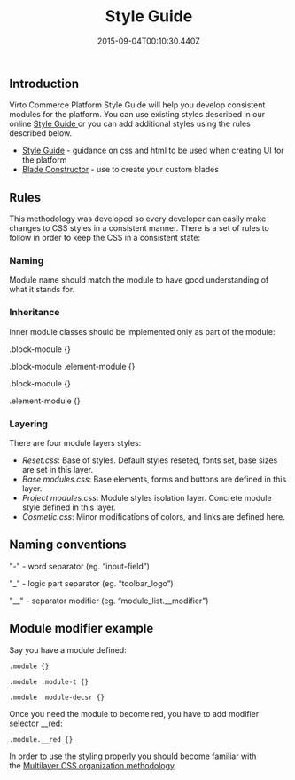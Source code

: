 ﻿---
title: Style Guide
description: The article contains Virto Commerce style guide
layout: docs
date: 2015-09-04T00:10:30.440Z
priority: 3
---
## Introduction

Virto Commerce Platform Style Guide will help you develop consistent modules for the platform. You can use existing styles described in our online [Style Guide](http://virtocommerce.com/styleguide/index.html)[ ]()or you can add additional styles using the rules described below.

* [Style Guide](http://virtocommerce.com/styleguide/index.html) - guidance on css and html to be used when creating UI for the platform
* [Blade Constructor](http://virtocommerce.com/styleguide/blade-constructor.html) - use to create your custom blades

## Rules

This methodology was developed so every developer can easily make changes to CSS styles in a consistent manner. There is a set of rules to follow in order to keep the CSS in a consistent state:

### Naming

Module name should match the module to have good understanding of what it stands for.

### Inheritance

Inner module classes should be implemented only as part of the module:

.block-module {}

.block-module .element-module {}

.block-module {}

.element-module {}

### Layering

There are four module layers styles:

* *Reset.css*: Base of styles. Default styles reseted, fonts set, base sizes are set in this layer. 
* *Base modules.css*: Base elements, forms and buttons are defined in this layer.
* *Project modules.css*: Module styles isolation layer. Concrete module style defined in this layer.
* *Cosmetic.css*: Minor modifications of colors, and links are defined here.

## Naming conventions

"-" - word separator (eg. “input-field”)

"_" - logic part separator (eg. “toolbar_logo”)

"__" - separator modifier (eg. “module_list.__modifier”)

## Module modifier example

Say you have a module defined:

```
.module {}

.module .module-t {}

.module .module-decsr {}
```

Once you need the module to become red, you have to add modifier selector __red:

```
.module.__red {}
```
  
In order to use the styling properly you should become familiar with the [Multilayer CSS organization methodology](http://operatino.github.io/MCSS/en/).
